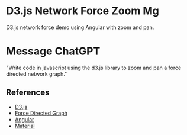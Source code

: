 # D3.js Network Force Zoom Mg

D3.js network force demo using Angular with zoom and pan.

# Message ChatGPT

"Write code in javascript using the d3.js library to zoom and pan a force directed network graph."

## References

* [D3,js](https://d3js.org)
* [Force Directed Graph](https://observablehq.com/@d3/force-directed-graph-component)
* [Angular](https://angular.dev)
* [Material](https://material.angular.io)

